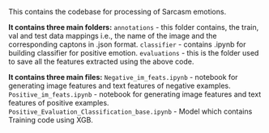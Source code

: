 This contains the codebase for processing of Sarcasm emotions.

**It contains three main folders:**
`annotations` - this folder contains, the train, val and test data mappings i.e., the name of the image and the corresponding captons in .json format. 
`classifier` - contains .ipynb for building classifier for positive emotion. 
`evaluations` - this is the folder used to save all the features extracted using the above code. 

**It contains three main files:**
`Negative_im_feats.ipynb` - notebook for generating image features and text features of negative examples. 
`Positive_im_feats.ipynb` - notebook for generating image features and text features of positive examples. 
`Positive_Evaluation_Classification_base.ipynb` - Model which contains Training code using XGB. 


